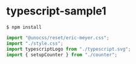 # typescript-sample1

```
$ npm install
```

```typescript
import "@unocss/reset/eric-meyer.css";
import "./style.css";
import typescriptLogo from "./typescript.svg";
import { setupCounter } from "./counter";
```
